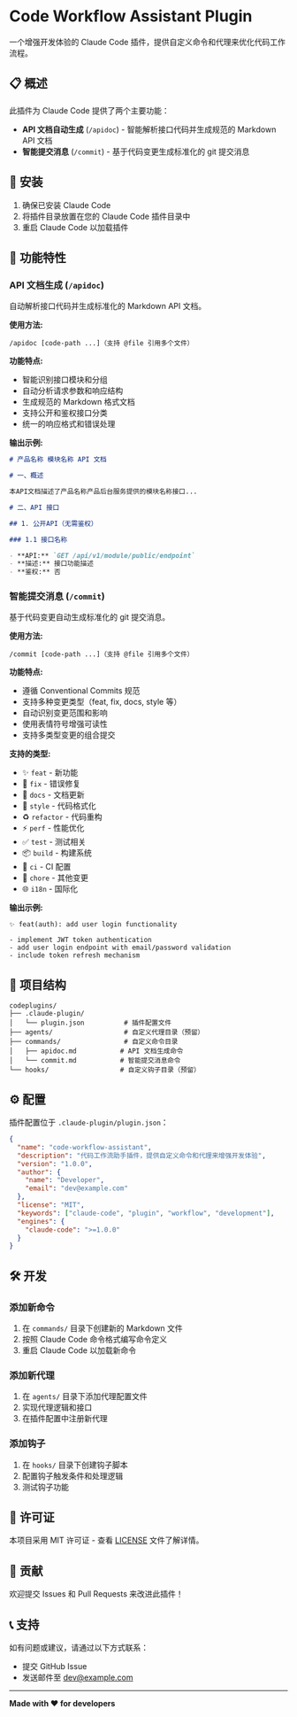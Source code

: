 # Code Workflow Assistant Plugin

一个增强开发体验的 Claude Code 插件，提供自定义命令和代理来优化代码工作流程。

## 📋 概述

此插件为 Claude Code 提供了两个主要功能：
- **API 文档自动生成** (`/apidoc`) - 智能解析接口代码并生成规范的 Markdown API 文档
- **智能提交消息** (`/commit`) - 基于代码变更生成标准化的 git 提交消息

## 🚀 安装

1. 确保已安装 Claude Code
2. 将插件目录放置在您的 Claude Code 插件目录中
3. 重启 Claude Code 以加载插件

## 📖 功能特性

### API 文档生成 (`/apidoc`)

自动解析接口代码并生成标准化的 Markdown API 文档。

**使用方法:**
```
/apidoc [code-path ...]（支持 @file 引用多个文件）
```

**功能特点:**
- 智能识别接口模块和分组
- 自动分析请求参数和响应结构
- 生成规范的 Markdown 格式文档
- 支持公开和鉴权接口分类
- 统一的响应格式和错误处理

**输出示例:**
```markdown
# 产品名称 模块名称 API 文档

# 一、概述

本API文档描述了产品名称产品后台服务提供的模块名称接口...

# 二、API 接口

## 1. 公开API（无需鉴权）

### 1.1 接口名称

- **API:** `GET /api/v1/module/public/endpoint`
- **描述:** 接口功能描述
- **鉴权:** 否
```

### 智能提交消息 (`/commit`)

基于代码变更自动生成标准化的 git 提交消息。

**使用方法:**
```
/commit [code-path ...]（支持 @file 引用多个文件）
```

**功能特点:**
- 遵循 Conventional Commits 规范
- 支持多种变更类型（feat, fix, docs, style 等）
- 自动识别变更范围和影响
- 使用表情符号增强可读性
- 支持多类型变更的组合提交

**支持的类型:**
- ✨ `feat` - 新功能
- 🐛 `fix` - 错误修复
- 📝 `docs` - 文档更新
- 💄 `style` - 代码格式化
- ♻️ `refactor` - 代码重构
- ⚡️ `perf` - 性能优化
- ✅ `test` - 测试相关
- 📦 `build` - 构建系统
- 👷 `ci` - CI 配置
- 🔧 `chore` - 其他变更
- 🌐 `i18n` - 国际化

**输出示例:**
```
✨ feat(auth): add user login functionality

- implement JWT token authentication
- add user login endpoint with email/password validation
- include token refresh mechanism
```

## 📁 项目结构

```
codeplugins/
├── .claude-plugin/
│   └── plugin.json          # 插件配置文件
├── agents/                  # 自定义代理目录（预留）
├── commands/                # 自定义命令目录
│   ├── apidoc.md           # API 文档生成命令
│   └── commit.md           # 智能提交消息命令
└── hooks/                  # 自定义钩子目录（预留）
```

## ⚙️ 配置

插件配置位于 `.claude-plugin/plugin.json`：

```json
{
  "name": "code-workflow-assistant",
  "description": "代码工作流助手插件，提供自定义命令和代理来增强开发体验",
  "version": "1.0.0",
  "author": {
    "name": "Developer",
    "email": "dev@example.com"
  },
  "license": "MIT",
  "keywords": ["claude-code", "plugin", "workflow", "development"],
  "engines": {
    "claude-code": ">=1.0.0"
  }
}
```

## 🛠️ 开发

### 添加新命令

1. 在 `commands/` 目录下创建新的 Markdown 文件
2. 按照 Claude Code 命令格式编写命令定义
3. 重启 Claude Code 以加载新命令

### 添加新代理

1. 在 `agents/` 目录下添加代理配置文件
2. 实现代理逻辑和接口
3. 在插件配置中注册新代理

### 添加钩子

1. 在 `hooks/` 目录下创建钩子脚本
2. 配置钩子触发条件和处理逻辑
3. 测试钩子功能

## 📄 许可证

本项目采用 MIT 许可证 - 查看 [LICENSE](LICENSE) 文件了解详情。

## 🤝 贡献

欢迎提交 Issues 和 Pull Requests 来改进此插件！

## 📞 支持

如有问题或建议，请通过以下方式联系：
- 提交 GitHub Issue
- 发送邮件至 dev@example.com

---

**Made with ❤️ for developers**